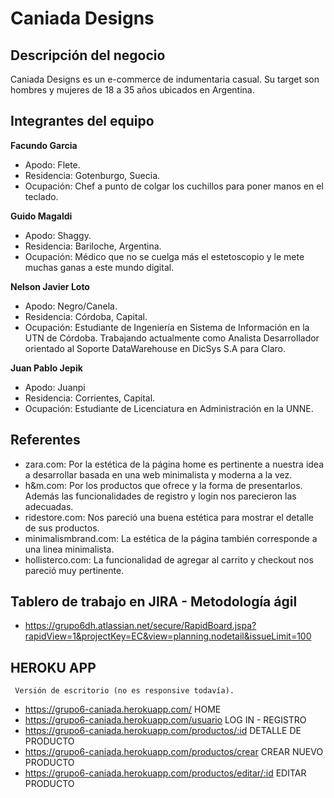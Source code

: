 # Caniada Designs

## Descripción del negocio

Caniada Designs es un e-commerce de indumentaria casual. Su target son hombres y mujeres de 18 a 35 años ubicados en Argentina.  

## Integrantes del equipo

**Facundo Garcia**

* Apodo: Flete.
* Residencia: Gotenburgo, Suecia.
* Ocupación: Chef a punto de colgar los cuchillos para poner manos en el teclado. 

**Guido Magaldi**

* Apodo: Shaggy.
* Residencia: Bariloche, Argentina.
* Ocupación: Médico que no se cuelga más el estetoscopio y le mete muchas ganas a este mundo digital.

**Nelson Javier Loto**

* Apodo: Negro/Canela.
* Residencia: Córdoba, Capital.
* Ocupación: Estudiante de Ingeniería en Sistema de Información en la UTN de Córdoba. Trabajando  actualmente como Analista Desarrollador orientado al Soporte DataWarehouse en DicSys S.A para Claro.

**Juan Pablo Jepik**

* Apodo: Juanpi
* Residencia: Corrientes, Capital.
* Ocupación: Estudiante de Licenciatura en Administración en la UNNE.

## Referentes

- zara.com: Por la estética de la página home es pertinente a nuestra idea a desarrollar basada en una web minimalista y moderna a la vez.
- h&m.com: Por los productos que ofrece y la forma de presentarlos. Además las funcionalidades de registro y login nos parecieron las adecuadas.
- ridestore.com: Nos pareció una buena estética para mostrar el detalle de sus productos.
- minimalismbrand.com: La estética de la página también corresponde a una linea minimalista.
- hollisterco.com: La funcionalidad de agregar al carrito y checkout nos pareció muy pertinente.

## Tablero de trabajo en JIRA - Metodología ágil

- https://grupo6dh.atlassian.net/secure/RapidBoard.jspa?rapidView=1&projectKey=EC&view=planning.nodetail&issueLimit=100

## HEROKU APP

     Versión de escritorio (no es responsive todavía).

- https://grupo6-caniada.herokuapp.com/ HOME
- https://grupo6-caniada.herokuapp.com/usuario LOG IN - REGISTRO
- https://grupo6-caniada.herokuapp.com/productos/:id DETALLE DE PRODUCTO
- https://grupo6-caniada.herokuapp.com/productos/crear CREAR NUEVO PRODUCTO
- https://grupo6-caniada.herokuapp.com/productos/editar/:id EDITAR PRODUCTO


     
